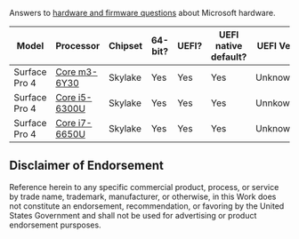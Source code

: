 Answers to [hardware and firmware questions](./README.md#questions) about Microsoft hardware.

| Model | Processor | Chipset | 64-bit? | UEFI? | UEFI native default? | UEFI Ver | SecureBoot? | SecureBoot default? | SecureBoot upgrade? | Secure MOR? | MemVirt? | MemVirt default? | IOVirt? | IOVirt default? | SLAT? | TPM? | TPM Ver | TPM default? | TPM auto? | PPI? | PPI Ver| CG? | DG? | BIOS fix? | BIOS Ver| Updates? | Win10? | Win10 Test? | WHCP? | WHCP Ver |
| --- | --- | --- | --- | --- | --- | --- | --- | --- | --- | --- | --- | --- | --- | --- | --- | --- | --- | --- | --- | --- | --- | --- | --- | --- | --- | --- | --- | --- | --- | --- |
|Surface Pro 4 | [Core m3-6Y30](http://ark.intel.com/products/88198/Intel-Core-m3-6Y30-Processor-4M-Cache-up-to-2_20-GHz) | Skylake | Yes | Yes | Yes | Unknown | Yes | Yes | N/A | Unknown | Yes | Yes | Yes | Yes | Yes | Yes | 2.0 | Yes | Yes | Yes | 1.2 | Yes | Yes | No | N/A | Yes | Yes | N/A | Yes | Windows 10 | 
|Surface Pro 4 | [Core i5-6300U](http://ark.intel.com/products/88190/Intel-Core-i5-6300U-Processor-3M-Cache-up-to-3_00-GHz) | Skylake | Yes | Yes | Yes | Unnkown | Yes | Yes | N/A | Unknown | Yes | Yes | Yes | Yes | Yes | Yes | 2.0 | Yes | Yes | Yes | 1.2 | Yes | Yes | No | N/A | Yes | Yes | N/A | Yes | Windows 10
|Surface Pro 4 | [Core i7-6650U](http://ark.intel.com/products/91497/Intel-Core-i7-6650U-Processor-4M-Cache-up-to-3_40-GHz) | Skylake | Yes| Yes | Yes | Unknown | Yes | Yes | N/A | Unknown | Yes | Yes | Yes | Yes | Yes | Yes | 2.0 | Yes | Yes | Yes | 1.2 | Yes | Yes | No | N/A | Yes | Yes | N/A | Yes | Windows 10

## Disclaimer of Endorsement
Reference herein to any specific commercial product, process, or service by trade name, trademark, manufacturer, or otherwise, in this Work does not constitute an endorsement, recommendation, or favoring by the United States Government and shall not be used for advertising or product endorsement pursposes.